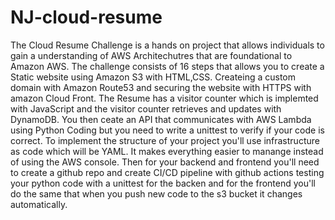 # NJ-cloud-resume

The Cloud Resume Challenge is a hands on project that allows individuals to gain a understanding of AWS Architechutres that are foundational to Amazon AWS.
The challenge consists of 16 steps that allows you to create a Static website using Amazon S3 with HTML,CSS. Createing a custom domain with Amazon Route53 and securing the website with HTTPS with amazon Cloud Front.
The Resume has a visitor counter which is implemted with JavaScript and the visitor counter retrieves and updates with DynamoDB. You then ceate an API that communicates with AWS Lambda using Python Coding but you need to write a unittest to verify if your code is correct. To implement the structure of your project you'll use infrastructure as code which will be YAML. It makes everything easier to manange instead of using the AWS console. Then for your backend and frontend you'll need to create a github repo and create CI/CD pipeline with github actions testing your python code with a unittest for the backen and for the frontend you'll do the same that when you push new code to the s3 bucket it changes automatically.
